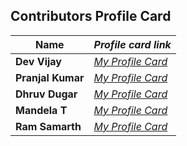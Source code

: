 ## Contributors Profile Card


| **Name**              | *Profile card link*                                    |
| ----------------------------- | --------------------------------------------------------------------- |
| **Dev Vijay**       | *[My Profile Card](https://devvj-1.github.io/My-profile-card/)*                                        |
| **Pranjal Kumar**       | *[My Profile Card](https://linktr.ee/pranjalkumar)*                                        |
| **Dhruv Dugar**       | *[My Profile Card](https://profile-card-dhruv-dugar.vercel.app/)*  |
| **Mandela T**       | *[My Profile Card](https://mandelatuks.github.io/Profile-Card/)*      |
| **Ram Samarth**       | *[My Profile Card](https://achiverram28.github.io/ProfileCard/)*    |
